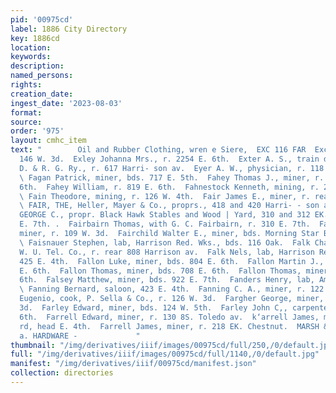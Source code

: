 ```yaml
---
pid: '00975cd'
label: 1886 City Directory
key: 1886cd
location: 
keywords: 
description: 
named_persons: 
rights: 
creation_date: 
ingest_date: '2023-08-03'
format: 
source: 
order: '975'
layout: cmhc_item
text: "        Oil and Rubber Clothing, wren e Siere,  EXC 116 FAR  Exchange Hotel,
  146 W. 3d.  Exley Johanna Mrs., r. 2254 E. 6th.  Exter A. S., train dispatcher,
  D. & R. G. Ry., r. 617 Harri- son av.  Eyer A. W., physician, r. 118 E. 8th.  FE
  \ Fagan Patrick, miner, bds. 717 E. 5th.  Fahey Thomas J., miner, r. rear 532 E.
  6th.  Fahey William, r. 819 E. 6th.  Fahnestock Kenneth, mining, r. 29 Quincy blk.
  \ Fain Theodore, mining, r. 126 W. 4th.  Fair James E., miner, r. rear 112 E. 4th.
  \ FAIR, THE, Heller, Mayer & Co., proprs., 418 and 420 Harri- - son av.  FAIRBAIRN
  GEORGE C., propr. Black Hawk Stables and Wood | Yard, 310 and 312 EK. 7th, r. 302
  E. 7th. .  Fairbairn Thomas, with G. C. Fairbairn, r. 310 E. 7th.  Fairchild Ezra,
  miner, r. 109 W. 3d.  Fairchild Walter E., miner, bds. Morning Star Boarding house.
  \ Faisnauer Stephen, lab, Harrison Red. Wks., bds. 116 Oak.  Falk Charles, operator,
  W. U. Tel. Co., r. rear 808 Harrison av.  Falk Nels, lab, Harrison Red. Wks., r.
  425 E. 4th.  Fallon Luke, miner, bds. 804 E. 6th.  Fallon Martin J., lab, r. head
  E. 6th.  Fallon Thomas, miner, bds. 708 E. 6th.  Fallon Thomas, miner, r. head E.
  6th.  Falsey Matthew, miner, bds. 922 E. 7th.  Fanders Henry, lab, American Smelter.
  \ Fanning Bernard, saloon, 423 E. 4th.  Fanning C. A., miner, r. 122 W. 2d.  Fantozzi
  Eugenio, cook, P. Sella & Co., r. 126 W. 3d.  Fargher George, miner, r. 502 EK.
  3d.  Farley Edward, miner, bds. 124 W. 5th.  Farley John C,, carpenter, r. 631 E.
  6th.  Farrell Edward, miner, r. 130 8S. Toledo av.  k‘arrell James, miner, r. Strayhorse
  rd, head E. 4th.  Farrell James, miner, r. 218 EK. Chestnut.  MARSH & EATON, son’!
  a. HARDWARE -             "
thumbnail: "/img/derivatives/iiif/images/00975cd/full/250,/0/default.jpg"
full: "/img/derivatives/iiif/images/00975cd/full/1140,/0/default.jpg"
manifest: "/img/derivatives/iiif/00975cd/manifest.json"
collection: directories
---
```

